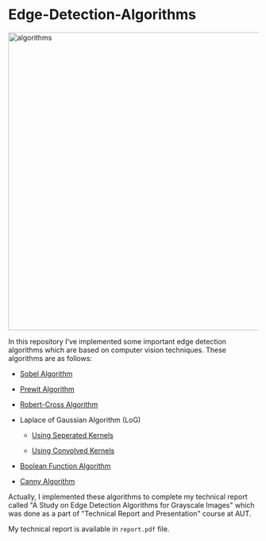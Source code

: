 # Edge-Detection-Algorithms

<img title="" src="https://user-images.githubusercontent.com/60196448/172410408-f45a7ea1-f756-4974-af1d-f6a7e7c77b87.png" alt="algorithms" width="601" data-align="center">

In this repository I've implemented some important edge detection algorithms which are based on computer vision techniques. These algorithms are as follows:

- [Sobel Algorithm](./algorithms/Sobel-Edge-Detector)

- [Prewit Algorithm](./algorithms/Prewit-Edge-Detector)

- [Robert-Cross Algorithm](./algorithms/Robert-Cross-Detector)

- Laplace of Gaussian Algorithm (LoG)
  
  - [Using Seperated Kernels](./algorithms/LoG-Edge-Detector/Seperated-Kernels)
  
  - [Using Convolved Kernels](./algorithms/LoG-Edge-Detector/Convolved-Kernels)

- [Boolean Function Algorithm](./algorithms/Boolean-Function-Edge-Detector)

- [Canny Algorithm](./algorithms/Canny-Edge-Detector)

Actually, I implemented these algorithms to complete my technical report called "A Study on Edge Detection Algorithms for Grayscale Images" which was done as a part of "Technical Report and Presentation" course at AUT.

My technical report is available in `report.pdf` file.
